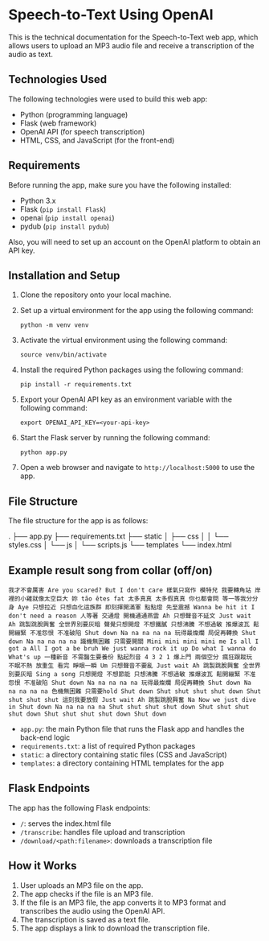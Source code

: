 # Speech-to-Text Using OpenAI

This is the technical documentation for the Speech-to-Text web app, which allows users to upload an MP3 audio file and receive a transcription of the audio as text.

## Technologies Used

The following technologies were used to build this web app:

- Python (programming language)
- Flask (web framework)
- OpenAI API (for speech transcription)
- HTML, CSS, and JavaScript (for the front-end)

## Requirements

Before running the app, make sure you have the following installed:

- Python 3.x
- Flask (`pip install Flask`)
- openai (`pip install openai`)
- pydub (`pip install pydub`)

Also, you will need to set up an account on the OpenAI platform to obtain an API key. 

## Installation and Setup

1. Clone the repository onto your local machine.

2. Set up a virtual environment for the app using the following command: 

    ```
    python -m venv venv
    ```

3. Activate the virtual environment using the following command:

    ```
    source venv/bin/activate
    ```

4. Install the required Python packages using the following command:

    ```
    pip install -r requirements.txt
    ```

5. Export your OpenAI API key as an environment variable with the following command:

    ```
    export OPENAI_API_KEY=<your-api-key>
    ```

6. Start the Flask server by running the following command:

    ```
    python app.py
    ```
7. Open a web browser and navigate to `http://localhost:5000` to use the app.

## File Structure

The file structure for the app is as follows:

.
├── app.py
├── requirements.txt
├── static
│ ├── css
│ │ └── styles.css
│ └── js
│ └── scripts.js
└── templates
└── index.html

## Example result song from collar (off/on)
```
我才不會厲害 Are you scared? But I don't care 樣氣只寫作 模特兒 我要轉角站 岸裡的小雞就像太空巨大 妳 tão êtes fat 太多真真 太多假真真 你乜都會問 等一等我分分身 Aye 只想拉近 只想血化這族群 即刻揮開滿軍 點點燈 先至震撼 Wanna be hit it I don't need a reason 人等著 交通燈 開機通通燕雲 Ah 只想聲音不延文 Just wait Ah 跳製跳脫興奮 全世界別要灰暗 聲覺只想開燈 不想鐵膩 只想沸騰 不想過敏 推爆波瓦 鬆開繃緊 不准怨恨 不准破陷 Shut down Na na na na na 玩得最燦爛 局促再轉換 Shut down Na na na na na 識機無困難 只需要開關 Mini mini mini mini me Is all I got a All I got a be bruh We just wanna rock it up Do what I wanna do What's up 一種新音 不需醫生要養份 點起烈音 4 3 2 1 爆上門 兩個空分 瘋狂跟蹤玩 不眠不熱 放重生 看完 睜眼一瞬 Um 只想聲音不要亂 Just wait Ah 跳製跳脫興奮 全世界別要灰暗 Sing a song 只想開燈 不想節能 只想沸騰 不想過敏 推爆波瓦 鬆開繃緊 不准怨恨 不准破陷 Shut down Na na na na na 玩得最燦爛 局促再轉換 Shut down Na na na na na 色機無困難 只需要hold Shut down Shut shut shut shut down Shut shut shut shut 這刻我要放假 Just wait Ah 跳製跳脫興奮 Na Now we just dive in Shut down Na na na na na Shut shut shut shut down Shut shut shut shut down Shut shut shut shut down Shut down
```


- `app.py`: the main Python file that runs the Flask app and handles the back-end logic
- `requirements.txt`: a list of required Python packages
- `static`: a directory containing static files (CSS and JavaScript)
- `templates`: a directory containing HTML templates for the app

## Flask Endpoints

The app has the following Flask endpoints:

- `/`: serves the index.html file
- `/transcribe`: handles file upload and transcription
- `/download/<path:filename>`: downloads a transcription file

## How it Works

1. User uploads an MP3 file on the app.
2. The app checks if the file is an MP3 file.
3. If the file is an MP3 file, the app converts it to MP3 format and transcribes the audio using the OpenAI API.
4. The transcription is saved as a text file.
5. The app displays a link to download the transcription file.